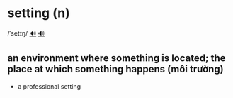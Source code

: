 # setting (n)

/ˈsetɪŋ/ [🔊](https://www.oxfordlearnersdictionaries.com/media/english/uk_pron/s/set/setti/setting__gb_1.mp3) [🔊](https://www.oxfordlearnersdictionaries.com/media/english/us_pron/s/set/setti/setting__us_1.mp3)

## an environment where something is located; the place at which something happens (môi trường)

- a professional setting